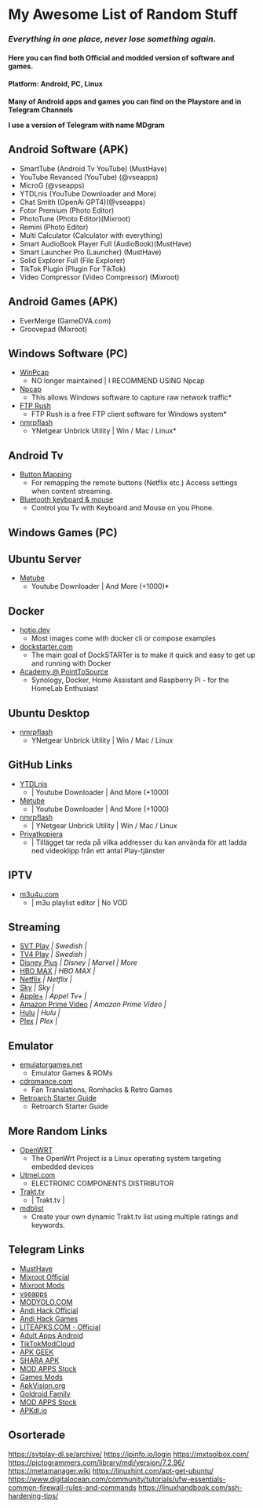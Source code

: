 # My Awesome List of Random Stuff ##

### *Everything in one place, never lose something again*.

#### Here you can find both Official and modded version of software and games.

#### Platform: Android, PC, Linux

**Many of Android apps and games you can find on the Playstore and in Telegram Channels**

**I use a version of Telegram with name MDgram**
  
## Android Software (APK)
- SmartTube (Android Tv YouTube) (MustHave)
- YouTube Revanced (YouTube) (@vseapps)
- MicroG (@vseapps)
- YTDLnis (YouTube Downloader and More)
- Chat Smith (OpenAi GPT4)(@vseapps)
- Fotor Premium (Photo Editor)
- PhotoTune (Photo Editor)(Mixroot)
- Remini (Photo Editor)
- Multi Calculator (Calculator with everything)
- Smart AudioBook Player Full (AudioBook)(MustHave)
- Smart Launcher Pro (Launcher) (MustHave)
- Solid Explorer Full (File Explorer)
- TikTok Plugin (Plugin For TikTok)
- Video Compressor (Video Compressor) (Mixroot)

## Android Games (APK)
- EverMerge (GameDVA.com)
- Groovepad (Mixroot)

## Windows Software (PC)
- [WinPcap](https://www.winpcap.org/)
  * NO longer maintained | I RECOMMEND USING Npcap
- [Npcap](https://npcap.com/)
  * This allows Windows software to capture raw network traffic*
- [FTP Rush](https://www.wftpserver.com/)
  * FTP Rush is a free FTP client software for Windows system*
- [nmrpflash](https://github.com/jclehner/nmrpflash)
  * YNetgear Unbrick Utility | Win / Mac / Linux*

## Android Tv
- [Button Mapping](https://play.google.com/store/apps/details?id=flar2.homebutton)
  * For remapping the remote buttons (Netflix etc.) Access settings when content streaming.
- [Bluetooth keyboard & mouse](https://play.google.com/store/apps/details?id=io.appground.blek)
  * Control you Tv with Keyboard and Mouse on you Phone.
  
## Windows Games (PC)

## Ubuntu Server 
- [Metube](https://github.com/alexta69/metube)
  * Youtube Downloader | And More (+1000)*
  
## Docker 
- [hotio.dev](https://hotio.dev/)
  * Most images come with docker cli or compose examples
- [dockstarter.com](https://dockstarter.com/)
  * The main goal of DockSTARTer is to make it quick and easy to get up and running with Docker
- [Academy @ PointToSource](https://academy.pointtosource.com/)
  * Synology, Docker, Home Assistant and Raspberry Pi - for the HomeLab Enthusiast

## Ubuntu Desktop
- [nmrpflash](https://github.com/jclehner/nmrpflash)
  * YNetgear Unbrick Utility | Win / Mac / Linux
  
## GitHub Links 
- [YTDLnis](https://github.com/deniscerri/ytdlnis)
  * | Youtube Downloader | And More (+1000)
- [Metube](https://github.com/alexta69/metube)
  * | Youtube Downloader | And More (+1000)
- [nmrpflash](https://github.com/jclehner/nmrpflash)
  * | YNetgear Unbrick Utility | Win / Mac / Linux
- [Privatkopiera](https://stefansundin.github.io/privatkopiera/) 
  * | Tillägget tar reda på vilka addresser du kan använda för att ladda ned videoklipp från ett antal Play-tjänster
  
## IPTV 
- [m3u4u.com](https://m3u4u.com/)
  * | m3u playlist editor | No VOD

## Streaming
- [SVT Play](https://www.svtplay.se)
  *| Swedish |*
- [TV4 Play](https://www.tv4play.se)
  *| Swedish |*
- [Disney Plus](https://www.disneyplus.com)
  *| Disney | Marvel | More*
- [HBO MAX](https://www.hbomax.com)
  *| HBO MAX |*
- [Netflix](https://www.netflix.com)
  *| Netflix |*
- [Sky](https://www.sky.com/)
  *| Sky |*
- [Apple+](https://www.apple.com/apple-tv-plus/)
  *| Appel Tv+ |*
- [Amazon Prime Video](https://www.primevideo.com)
  *| Amazon Prime Video |*
- [Hulu](https://www.hulu.com)
  *| Hulu |*
- [Plex](https://www.plex.tv)
  *| Plex |*
  
## Emulator
- [emulatorgames.net](https://www.emulatorgames.net/)
  * Emulator Games & ROMs
- [cdromance.com](https://cdromance.com/)
  * Fan Translations, Romhacks & Retro Games
- [Retroarch Starter Guide](https://retrogamecorps.com/2022/02/28/retroarch-starter-guide/)
  * Retroarch Starter Guide
  
## More Random Links
- [OpenWRT](https://openwrt.org/)
  * The OpenWrt Project is a Linux operating system targeting embedded devices
- [Utmel.com](https://www.utmel.com/)
  * ELECTRONIC COMPONENTS DISTRIBUTOR
- [Trakt.tv](https://www.trakt.tv)
  * | Trakt.tv |
- [mdblist](https://mdblist.com)
  * Create your own dynamic Trakt.tv list using multiple ratings and keywords.

## Telegram Links
- [MustHave](https://t.me/Alexey070315)
- [Mixroot Official](https://t.me/mixroot_Official)
- [Mixroot Mods](https://t.me/Mixrootmods)
- [vseapps](https://t.me/vseapps)
- [MODYOLO.COM](https://t.me/modyolo_official)
- [Andi Hack Official](https://t.me/andihack_mods)
- [Andi Hack Games](https://t.me/Android_hacked_games)
- [LITEAPKS.COM - Official](https://t.me/liteapks)
- [Adult Apps Android](https://t.me/Adult_Apps_Android_Hacked_Games)
- [TikTokModCloud](https://t.me/TikTokModCloud)
- [APK GEEK](https://t.me/ApkGeek)
- [SHARA APK](https://t.me/SharaAPK)
- [MOD APPS Stock](https://t.me/MOD_APPS_Stock)
- [Games Mods](https://t.me/All_GamesMods)
- [ApkVision.org](https://t.me/apkvision)
- [Goldroid Family](https://t.me/apkmodyfamily)
- [MOD APPS Stock](https://t.me/MOD_APPS_Stock)
- [APKdl.io](https://t.me/apkdl_mod_io)

## Osorterade
https://svtplay-dl.se/archive/
https://ipinfo.io/login
https://mxtoolbox.com/
https://pictogrammers.com/library/mdi/version/7.2.96/
https://metamanager.wiki
https://linuxhint.com/apt-get-ubuntu/
https://www.digitalocean.com/community/tutorials/ufw-essentials-common-firewall-rules-and-commands
https://linuxhandbook.com/ssh-hardening-tips/






